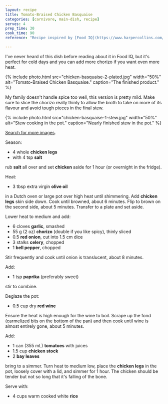 ```yaml
---
layout: recipe
title: Tomato-Braised Chicken Basquaise
categories: [carnivore, main-dish, recipe]
serves: 4
prep_time: 30
cook_time: 90
reference: "Recipe inspired by [Food IQ](https://www.harpercollins.com/products/food-iq-daniel-holzmanmatt-rodbard?variant=39356482256930) by Daniel Holtzman & Matt Rodbard."

---
```


I've never heard of this dish before reading about it in Food IQ, but it's
perfect for cold days and you can add more chorizo if you want even more heat.

{% include photo.html src="chicken-basquaise-2-plated.jpg" width="50%" alt="Tomato-Braised Chicken Basquaise." caption="The finished product." %}

My family doesn't handle spice too well, this version is pretty mild. Make sure
to slice the chorizo really thinly to allow the broth to take on more of its
flavour and avoid tough pieces in the final stew.

{% include photo.html src="chicken-basquaise-1-stew.jpg" width="50%" alt="Stew cooking in the pot." caption="Nearly finished stew in the pot." %}

[Search for more images](https://duckduckgo.com/?t=ffab&q=chicken+Basquaise&iax=images&ia=images).

Season:

* 4 whole **chicken legs**
* with 4 tsp **salt**

rub **salt** all over and set **chicken** aside for 1 hour (or overnight in the
fridge).

Heat:

* 3 tbsp extra virgin **olive oil**

in a Dutch oven or large pot over high heat until shimmering. Add **chicken
legs** skin side down. Cook until browned, about 6 minutes. Flip to brown on
the second side, about 5 minutes. Transfer to a plate and set aside.

Lower heat to medium and add:

* 6 cloves **garlic**, smashed
* 55 g (2 oz) **chorizo** (double if you like spicy), thinly sliced
* 0.5 **red onion**, cut into 1.5 cm dice
* 3 stalks **celery**, chopped
* 1 **bell pepper**, chopped

Stir frequently and cook until onion is translucent, about 8 minutes.

Add:

* 1 tsp **paprika** (preferably sweet)

stir to combine.

Deglaze the pot:

* 0.5 cup dry **red wine**

Ensure the heat is high enough for the wine to boil. Scrape up the fond
(carmelized bits on the bottom of the pan) and then cook until wine is almost
entirely gone, about 5 minutes.

Add:

* 1 can (355 mL) **tomatoes** with juices
* 1.5 cup **chicken stock**
* 2 **bay leaves**

bring to a simmer. Turn heat to medium low, place the **chicken legs** in the pot,
loosely cover with a lid, and simmer for 1 hour. The chicken should be tender
but not so long that it's falling of the bone.

Serve with:

* 4 cups warm cooked white **rice**

